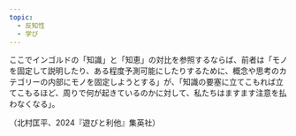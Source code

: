 ```yaml
---
topic:
  - 反知性
  - 学び
---
```

ここでインゴルドの「知識」と「知恵」の対比を参照するならば、前者は「モノを固定して説明したり、ある程度予測可能にしたりするために、概念や思考のカテゴリーの内部にモノを固定しようとする」が、「知識の要塞に立てこもれば立てこもるほど、周りで何が起きているのかに対して、私たちはますます注意を払わなくなる」。

（北村匡平、2024『遊びと利他』集英社）